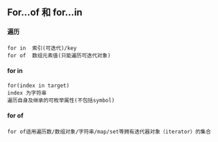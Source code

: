 ##  For...of  和 for...in

#### 遍历

```
for in  索引(可迭代)/key  
for of  数组元素值(只能遍历可迭代对象)
```

#### for in

```
for(index in target)
index 为字符串
遍历自身及继承的可枚举属性(不包括symbol)
```

#### for of

```
for of适用遍历数/数组对象/字符串/map/set等拥有迭代器对象（iterator）的集合
```

